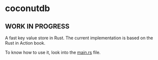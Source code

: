 # coconutdb

## WORK IN PROGRESS

A fast key value store in Rust. The current implementation is based on the Rust in Action book.

To know how to use it, look into the [main.rs](src/main.rs) file.
